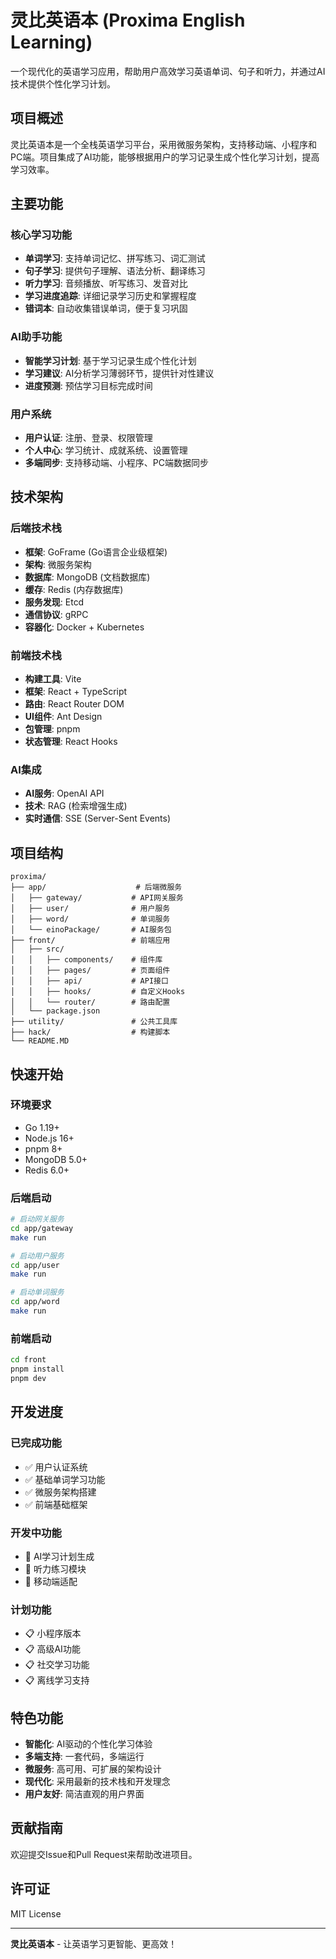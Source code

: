 # 灵比英语本 (Proxima English Learning)

一个现代化的英语学习应用，帮助用户高效学习英语单词、句子和听力，并通过AI技术提供个性化学习计划。

## 项目概述

灵比英语本是一个全栈英语学习平台，采用微服务架构，支持移动端、小程序和PC端。项目集成了AI功能，能够根据用户的学习记录生成个性化学习计划，提高学习效率。

## 主要功能

### 核心学习功能
- **单词学习**: 支持单词记忆、拼写练习、词汇测试
- **句子学习**: 提供句子理解、语法分析、翻译练习
- **听力学习**: 音频播放、听写练习、发音对比
- **学习进度追踪**: 详细记录学习历史和掌握程度
- **错词本**: 自动收集错误单词，便于复习巩固

### AI助手功能
- **智能学习计划**: 基于学习记录生成个性化计划
- **学习建议**: AI分析学习薄弱环节，提供针对性建议
- **进度预测**: 预估学习目标完成时间

### 用户系统
- **用户认证**: 注册、登录、权限管理
- **个人中心**: 学习统计、成就系统、设置管理
- **多端同步**: 支持移动端、小程序、PC端数据同步

## 技术架构

### 后端技术栈
- **框架**: GoFrame (Go语言企业级框架)
- **架构**: 微服务架构
- **数据库**: MongoDB (文档数据库)
- **缓存**: Redis (内存数据库)
- **服务发现**: Etcd
- **通信协议**: gRPC
- **容器化**: Docker + Kubernetes

### 前端技术栈
- **构建工具**: Vite
- **框架**: React + TypeScript
- **路由**: React Router DOM
- **UI组件**: Ant Design
- **包管理**: pnpm
- **状态管理**: React Hooks

### AI集成
- **AI服务**: OpenAI API
- **技术**: RAG (检索增强生成)
- **实时通信**: SSE (Server-Sent Events)

## 项目结构

```
proxima/
├── app/                    # 后端微服务
│   ├── gateway/           # API网关服务
│   ├── user/              # 用户服务
│   ├── word/              # 单词服务
│   └── einoPackage/       # AI服务包
├── front/                 # 前端应用
│   ├── src/
│   │   ├── components/    # 组件库
│   │   ├── pages/         # 页面组件
│   │   ├── api/           # API接口
│   │   ├── hooks/         # 自定义Hooks
│   │   └── router/        # 路由配置
│   └── package.json
├── utility/               # 公共工具库
├── hack/                  # 构建脚本
└── README.MD
```

## 快速开始

### 环境要求
- Go 1.19+
- Node.js 16+
- pnpm 8+
- MongoDB 5.0+
- Redis 6.0+

### 后端启动
```bash
# 启动网关服务
cd app/gateway
make run

# 启动用户服务
cd app/user
make run

# 启动单词服务
cd app/word
make run
```

### 前端启动
```bash
cd front
pnpm install
pnpm dev
```

## 开发进度

### 已完成功能
- ✅ 用户认证系统
- ✅ 基础单词学习功能
- ✅ 微服务架构搭建
- ✅ 前端基础框架

### 开发中功能
- 🔄 AI学习计划生成
- 🔄 听力练习模块
- 🔄 移动端适配

### 计划功能
- 📋 小程序版本
- 📋 高级AI功能
- 📋 社交学习功能
- 📋 离线学习支持

## 特色功能

- **智能化**: AI驱动的个性化学习体验
- **多端支持**: 一套代码，多端运行
- **微服务**: 高可用、可扩展的架构设计
- **现代化**: 采用最新的技术栈和开发理念
- **用户友好**: 简洁直观的用户界面

## 贡献指南

欢迎提交Issue和Pull Request来帮助改进项目。

## 许可证

MIT License

---

**灵比英语本** - 让英语学习更智能、更高效！